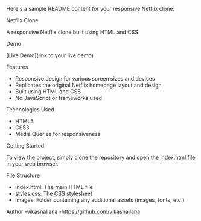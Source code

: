 Here's a sample README content for your responsive Netflix clone:

Netflix Clone

A responsive Netflix clone built using HTML and CSS.

Demo

[Live Demo](link to your live demo)

Features

- Responsive design for various screen sizes and devices
- Replicates the original Netflix homepage layout and design
- Built using HTML and CSS
- No JavaScript or frameworks used

Technologies Used

- HTML5
- CSS3
- Media Queries for responsiveness

Getting Started

To view the project, simply clone the repository and open the index.html file in your web browser.

File Structure

- index.html: The main HTML file
- styles.css: The CSS stylesheet
- images: Folder containing any additional assets (images, fonts, etc.)


Author
-vikasnallana 
-https://github.com/vikasnallana

